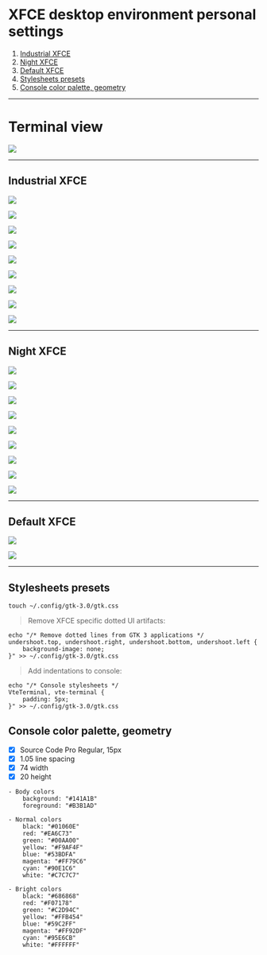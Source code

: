 # XFCE desktop environment personal settings

1. [Industrial XFCE](#industrial-xfce)
2. [Night XFCE](#night-xfce)
3. [Default XFCE](#default-xfce)
4. [Stylesheets presets](#stylesheets-presets)
5. [Console color palette, geometry](#console-color-palette-geometry)

---

# Terminal view

![](show/console.png)

---

## Industrial XFCE

![](show/industrial/desktop.png)

![](show/industrial/explorer.png)

![](show/industrial/htop.png)

![](show/industrial/menu.png)

![](show/industrial/menu-apps.png)

![](show/industrial/notification.png)

![](show/industrial/program.png)

![](show/industrial/screenfetch.png)

![](show/industrial/xfce.png)

---

## Night XFCE

![](show/night/desktop.png)

![](show/night/explorer.png)

![](show/night/htop.png)

![](show/night/menu.png)

![](show/night/menu-apps.png)

![](show/night/notification.png)

![](show/night/program.png)

![](show/night/screenfetch.png)

![](show/night/xfce.png)

---

## Default XFCE

![](show/default/desktop.png)

![](show/default/workspace.png)

---

## Stylesheets presets

```
touch ~/.config/gtk-3.0/gtk.css
```

> Remove XFCE specific dotted UI artifacts:

```
echo "/* Remove dotted lines from GTK 3 applications */
undershoot.top, undershoot.right, undershoot.bottom, undershoot.left {
	background-image: none;
}" >> ~/.config/gtk-3.0/gtk.css
```

> Add indentations to console:
```
echo "/* Console stylesheets */
VteTerminal, vte-terminal {
	padding: 5px;
}" >> ~/.config/gtk-3.0/gtk.css
```

## Console color palette, geometry

- [x] Source Code Pro Regular, 15px
- [x] 1.05 line spacing
- [x] 74 width
- [x] 20 height

```
- Body colors
	background: "#141A1B"
	foreground: "#B3B1AD"

- Normal colors
	black: "#01060E"
	red: "#EA6C73"
	green: "#00AA00"
	yellow: "#F9AF4F"
	blue: "#53BDFA"
	magenta: "#FF79C6"
	cyan: "#90E1C6"
	white: "#C7C7C7"

- Bright colors
	black: "#686868"
	red: "#F07178"
	green: "#C2D94C"
	yellow: "#FFB454"
	blue: "#59C2FF"
	magenta: "#FF92DF"
	cyan: "#95E6CB"
	white: "#FFFFFF"
```